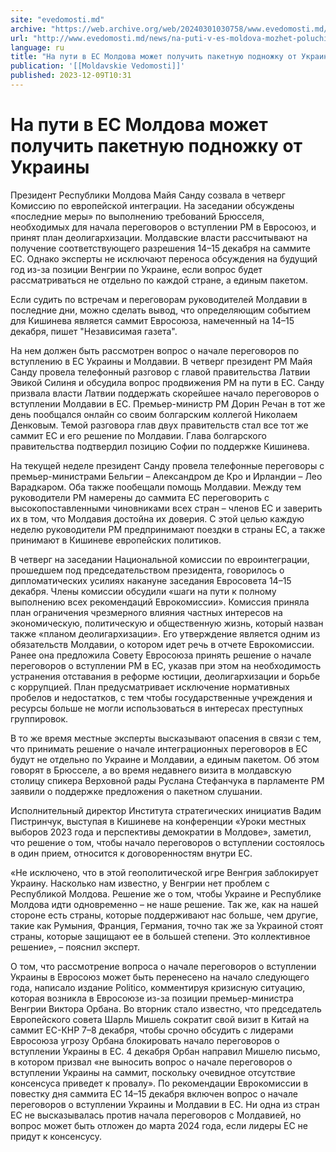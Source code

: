 ```yaml
---
site: "evedomosti.md"
archive: "https://web.archive.org/web/20240301030758/www.evedomosti.md/news/na-puti-v-es-moldova-mozhet-poluchit-paketnuyu-podnozhku-ot"
url: "http://www.evedomosti.md/news/na-puti-v-es-moldova-mozhet-poluchit-paketnuyu-podnozhku-ot"
language: ru
title: "На пути в ЕС Молдова может получить пакетную подножку от Украины"
publication: '[[Moldavskie Vedomosti]]'
published: 2023-12-09T10:31
---
```


# На пути в ЕС Молдова может получить пакетную подножку от Украины

Президент Республики Молдова Майя Санду созвала в четверг Комиссию по европейской интеграции. На заседании обсуждены «последние меры» по выполнению требований Брюсселя, необходимых для начала переговоров о вступлении РМ в Евросоюз, и принят план деолигархизации. Молдавские власти рассчитывают на получение соответствующего разрешения 14–15 декабря на саммите ЕС. Однако эксперты не исключают переноса обсуждения на будущий год из-за позиции Венгрии по Украине, если вопрос будет рассматриваться не отдельно по каждой стране, а единым пакетом.

Если судить по встречам и переговорам руководителей Молдавии в последние дни, можно сделать вывод, что определяющим событием для Кишинева является саммит Евросоюза, намеченный на 14–15 декабря, пишет "Независимая газета".

На нем должен быть рассмотрен вопрос о начале переговоров по вступлению в ЕС Украины и Молдавии. В четверг президент РМ Майя Санду провела телефонный разговор с главой правительства Латвии Эвикой Силиня и обсудила вопрос продвижения РМ на пути в ЕС. Санду призвала власти Латвии поддержать скорейшее начало переговоров о вступлении Молдавии в ЕС. Премьер-министр РМ Дорин Речан в тот же день пообщался онлайн со своим болгарским коллегой Николаем Денковым. Темой разговора глав двух правительств стал все тот же саммит ЕС и его решение по Молдавии. Глава болгарского правительства подтвердил позицию Софии по поддержке Кишинева.

На текущей неделе президент Санду провела телефонные переговоры с премьер-министрами Бельгии – Александром де Кро и Ирландии – Лео Варадкаром. Оба также пообещали помощь Молдавии. Между тем руководители РМ намерены до саммита ЕС переговорить с высокопоставленными чиновниками всех стран – членов ЕС и заверить их в том, что Молдавия достойна их доверия. С этой целью каждую неделю руководители РМ предпринимают поездки в страны ЕС, а также принимают в Кишиневе европейских политиков.

В четверг на заседании Национальной комиссии по евроинтеграции, прошедшем под председательством президента, говорилось о дипломатических усилиях накануне заседания Евросовета 14–15 декабря. Члены комиссии обсудили «шаги на пути к полному выполнению всех рекомендаций Еврокомиссии». Комиссия приняла план ограничения чрезмерного влияния частных интересов на экономическую, политическую и общественную жизнь, который назван также «планом деолигархизации». Его утверждение является одним из обязательств Молдавии, о котором идет речь в отчете Еврокомиссии. Ранее она предложила Совету Евросоюза принять решение о начале переговоров о вступлении РМ в ЕС, указав при этом на необходимость устранения отставания в реформе юстиции, деолигархизации и борьбе с коррупцией. План предусматривает исключение нормативных пробелов и недостатков, с тем чтобы государственные учреждения и ресурсы больше не могли использоваться в интересах преступных группировок.

В то же время местные эксперты высказывают опасения в связи с тем, что принимать решение о начале интеграционных переговоров в ЕС будут не отдельно по Украине и Молдавии, а единым пакетом. Об этом говорят в Брюсселе, а во время недавнего визита в молдавскую столицу спикера Верховной рады Руслана Стефанчука в парламенте РМ заявили о поддержке предложения о пакетном слушании.

Исполнительный директор Института стратегических инициатив Вадим Пистринчук, выступая в Кишиневе на конференции «Уроки местных выборов 2023 года и перспективы демократии в Молдове», заметил, что решение о том, чтобы начало переговоров о вступлении состоялось в один прием, относится к договоренностям внутри ЕС.

«Не исключено, что в этой геополитической игре Венгрия заблокирует Украину. Насколько нам известно, у Венгрии нет проблем с Республикой Молдова. Решение же о том, чтобы Украине и Республике Молдова идти одновременно – не наше решение. Так же, как на нашей стороне есть страны, которые поддерживают нас больше, чем другие, такие как Румыния, Франция, Германия, точно так же за Украиной стоят страны, которые защищают ее в большей степени. Это коллективное решение», – пояснил эксперт.

О том, что рассмотрение вопроса о начале переговоров о вступлении Украины в Евросоюз может быть перенесено на начало следующего года, написало издание Politico, комментируя кризисную ситуацию, которая возникла в Евросоюзе из-за позиции премьер-министра Венгрии Виктора Орбана. Во вторник стало известно, что председатель Европейского совета Шарль Мишель сократит свой визит в Китай на саммит ЕС-КНР 7–8 декабря, чтобы срочно обсудить с лидерами Евросоюза угрозу Орбана блокировать начало переговоров о вступлении Украины в ЕС. 4 декабря Орбан направил Мишелю письмо, в котором призвал «не выносить вопрос о начале переговоров о вступлении Украины на саммит, поскольку очевидное отсутствие консенсуса приведет к провалу». По рекомендации Еврокомиссии в повестку дня саммита ЕС 14–15 декабря включен вопрос о начале переговоров о вступлении Украины и Молдавии в ЕС. Ни одна из стран ЕС не высказывалась против начала переговоров с Молдавией, но вопрос может быть отложен до марта 2024 года, если лидеры ЕС не придут к консенсусу.